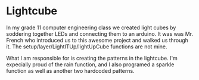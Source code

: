 # Lightcube
 
In my grade 11 computer engineering class we created light cubes by soddering together LEDs and connecting them to an arduino. It was was Mr. French who introduced us to this awesome project and walked us through it. The setup/layer/LightITUp/lightUpCube functions are not mine. 

What I am responsible for is creating the patterns in the lightcube. I'm expecially proud of the rain function, and I also programed a sparkle function as well as another two hardcoded patterns.
